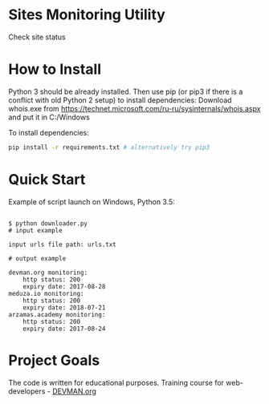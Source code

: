 # Sites Monitoring Utility

Check site status

# How to Install

Python 3 should be already installed. Then use pip (or pip3 if there is a conflict with old Python 2 setup) to install dependencies:
Download whois.exe from https://technet.microsoft.com/ru-ru/sysinternals/whois.aspx and put it in C:/Windows

To install dependencies:

```bash
pip install -r requirements.txt # alternatively try pip3
```

# Quick Start

Example of script launch on Windows, Python 3.5:

```#!bash

$ python downloader.py
# input example

input urls file path: urls.txt

# output example

devman.org monitoring:
    http status: 200
    expiry date: 2017-08-28
meduza.io monitoring:
    http status: 200
    expiry date: 2018-07-21
arzamas.academy monitoring:
    http status: 200
    expiry date: 2017-08-24
```

# Project Goals

The code is written for educational purposes. Training course for web-developers - [DEVMAN.org](https://devman.org)
